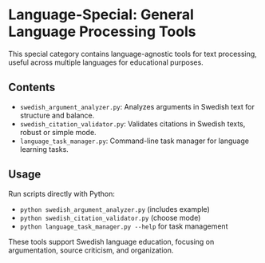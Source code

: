 # Language-Special: General Language Processing Tools

This special category contains language-agnostic tools for text processing, useful across multiple languages for educational purposes.

## Contents

- `swedish_argument_analyzer.py`: Analyzes arguments in Swedish text for structure and balance.
- `swedish_citation_validator.py`: Validates citations in Swedish texts, robust or simple mode.
- `language_task_manager.py`: Command-line task manager for language learning tasks.

## Usage

Run scripts directly with Python:

- `python swedish_argument_analyzer.py` (includes example)
- `python swedish_citation_validator.py` (choose mode)
- `python language_task_manager.py --help` for task management

These tools support Swedish language education, focusing on argumentation, source criticism, and organization.